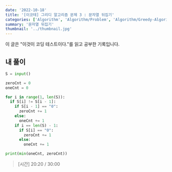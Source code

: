 ```yaml
---
date: '2022-10-18'
title: '[이코테] 그리디 알고리즘 문제 3 : 문자열 뒤집기'
categories: ['Algorithm', 'Algorithm/Problem', 'Algorithm/Greedy-Algorithm']
summary: '문자열 뒤집기'
thumbnail: '../thumbnail.jpg'
---
```


<div class="noticeBox">이 글은 "이것이 코딩 테스트이다."를 읽고 공부한 기록입니다.</div>

## 내 풀이

```python
S = input()

zeroCnt = 0
oneCnt = 0

for i in range(1, len(S)):
  if S[i] != S[i - 1]:
    if S[i - 1] == "0":
      zeroCnt += 1
    else:
      oneCnt += 1
    if i == len(S) - 1:
      if S[i] == "0":
        zeroCnt += 1
      else:
        oneCnt += 1

print(min(oneCnt, zeroCnt))
```

> [시간] 20:20 / 30:00
